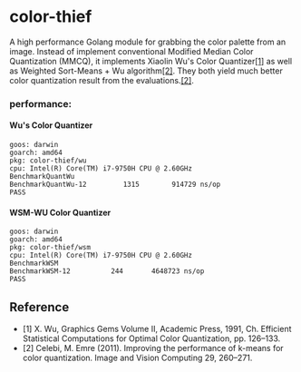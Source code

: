 # color-thief

A high performance Golang module for grabbing the color palette from an image. Instead of 
implement conventional Modified Median Color Quantization (MMCQ), it implements Xiaolin Wu's Color Quantizer[[1]](#1) as well as
Weighted Sort-Means + Wu algorithm[[2]](#2). They both yield 
much better color quantization result from the evaluations.[[2]](#2).

### performance:
#### Wu's Color Quantizer
 ```
goos: darwin
goarch: amd64
pkg: color-thief/wu
cpu: Intel(R) Core(TM) i7-9750H CPU @ 2.60GHz
BenchmarkQuantWu
BenchmarkQuantWu-12    	    1315	    914729 ns/op
PASS
```

#### WSM-WU Color Quantizer
```
goos: darwin
goarch: amd64
pkg: color-thief/wsm
cpu: Intel(R) Core(TM) i7-9750H CPU @ 2.60GHz
BenchmarkWSM
BenchmarkWSM-12    	     244	   4648723 ns/op
PASS
```
## Reference
 - <a id="1">[1]</a>
   X. Wu, Graphics Gems Volume II, Academic Press, 1991, Ch. Efficient Statistical Computations for Optimal Color Quantization, pp. 126–133.
 - <a id="2">[2]</a>
   Celebi, M. Emre (2011).
   Improving the performance of k-means for color quantization.
   Image and Vision Computing 29, 260–271.
   
 
